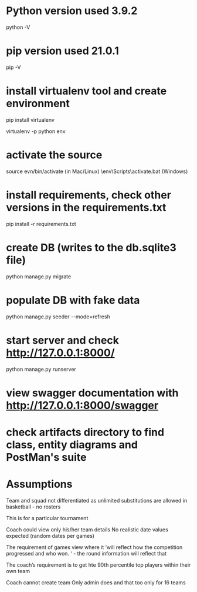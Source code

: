 # Python version used 3.9.2

python -V

# pip version used 21.0.1

pip -V

# install virtualenv tool and create environment

pip install virtualenv

virtualenv -p python env

# activate the source

source evn/bin/activate (in Mac/Linux)
\env\Scripts\activate.bat (Windows)

# install requirements, check other versions in the requirements.txt

pip install -r requirements.txt

# create DB (writes to the db.sqlite3 file)

python manage.py migrate

# populate DB with fake data

python manage.py seeder --mode=refresh

# start server and check http://127.0.0.1:8000/

python manage.py runserver

# view swagger documentation with http://127.0.0.1:8000/swagger

# check artifacts directory to find class, entity diagrams and PostMan's suite

# Assumptions

Team and squad not differentiated as unlimited substitutions are allowed in basketball - no rosters

This is for a particular tournament

Coach could view only his/her team details No realistic date values expected (random dates per games)

The requirement of games view where it ‘will reflect how the competition progressed and who won. ‘ - the round
information will reflect that

The coach’s requirement is to get hte 90th percentile top players within their own team

Coach cannot create team Only admin does and that too only for 16 teams
